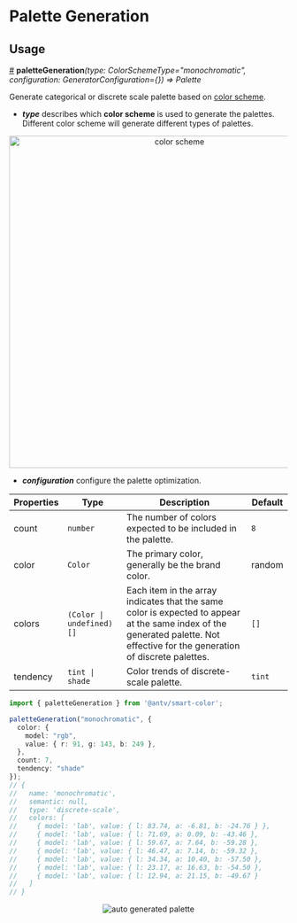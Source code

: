 # Palette Generation

## Usage

<a name="paletteGeneration" href="#paletteGeneration">#</a> **paletteGeneration**<i>(type: ColorSchemeType="monochromatic", configuration: GeneratorConfiguration={}) => Palette</i>

Generate categorical or discrete scale palette based on [color scheme](https://github.com/neoddish/color-palette-json-schema#colorschemetype).

* ***type*** describes which **color scheme** is used to generate the palettes. Different color scheme will generate different types of palettes.

<div align="center">
  <img src="https://gw.alipayobjects.com/zos/antfincdn/xzoCX2mhQg/colorscheme.svg" width="600" alt="color scheme"></img>
</div>

* ***configuration*** configure the palette optimization.
  
| Properties | Type | Description | Default|  
| ----| ---- | ---- | -----|
| count | `number` | The number of colors expected to be included in the palette. | `8` |
| color |  `Color` | The primary color, generally be the brand color. | random |
| colors | `(Color \| undefined)[]` | Each item in the array indicates that the same color is expected to appear at the same index of the generated palette. Not effective for the generation of discrete palettes. | `[]` |
| tendency | `tint \| shade` | Color trends of discrete-scale palette. | `tint` |

```ts
import { paletteGeneration } from '@antv/smart-color';

paletteGeneration("monochromatic", {
  color: {
    model: "rgb",
    value: { r: 91, g: 143, b: 249 },
  },
  count: 7,
  tendency: "shade"
});
// {
//   name: 'monochromatic',
//   semantic: null,
//   type: 'discrete-scale',
//   colors: [
//     { model: 'lab', value: { l: 83.74, a: -6.81, b: -24.76 } },
//     { model: 'lab', value: { l: 71.69, a: 0.09, b: -43.46 },
//     { model: 'lab', value: { l: 59.67, a: 7.64, b: -59.28 }, 
//     { model: 'lab', value: { l: 46.47, a: 7.14, b: -59.32 },
//     { model: 'lab', value: { l: 34.34, a: 10.40, b: -57.50 },
//     { model: 'lab', value: { l: 23.17, a: 16.63, b: -54.50 },
//     { model: 'lab', value: { l: 12.94, a: 21.15, b: -49.67 }
//   ]
// }
```

<div align="center">
  <img src="https://gw.alipayobjects.com/zos/antfincdn/vmwgZKfSZB/jieping2021-07-01%252520xiawu3.01.26.png" alt="auto generated palette">
</div>
